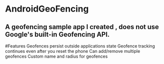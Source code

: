 # AndroidGeoFencing
## A geofencing sample app I created , does not use Google's built-in Geofencing API.

#Features
 Geofences persist outside applications state
 Geofence tracking continues even after you reset the phone
 Can add/remove multiple geofences
 Custom name and radius for geofences
